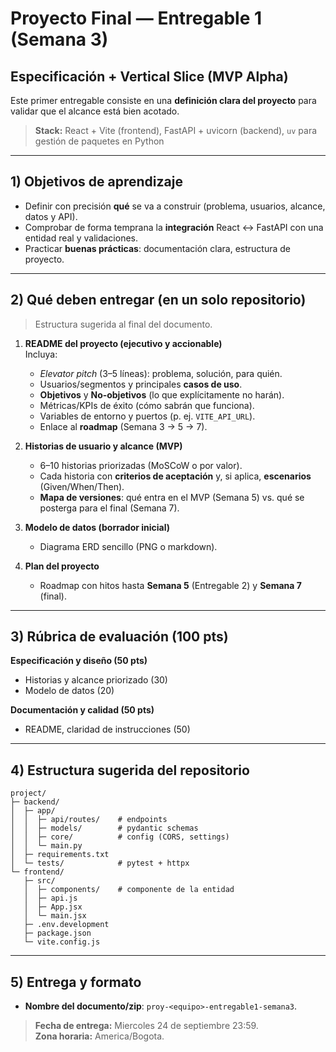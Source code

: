 # Proyecto Final — Entregable 1 (Semana 3)
## Especificación + Vertical Slice (MVP Alpha)

Este primer entregable consiste en una **definición clara del proyecto** para validar que el alcance está bien acotado.

> **Stack:** React + Vite (frontend), FastAPI + uvicorn (backend), `uv` para gestión de paquetes en Python

---

## 1) Objetivos de aprendizaje
- Definir con precisión **qué** se va a construir (problema, usuarios, alcance, datos y API).
- Comprobar de forma temprana la **integración** React ↔ FastAPI con una entidad real y validaciones.
- Practicar **buenas prácticas**: documentación clara, estructura de proyecto.

---

## 2) Qué deben entregar (en un solo repositorio)
> Estructura sugerida al final del documento.

1. **README del proyecto (ejecutivo y accionable)**  
   Incluya:
   - *Elevator pitch* (3–5 líneas): problema, solución, para quién.
   - Usuarios/segmentos y principales **casos de uso**.
   - **Objetivos** y **No‑objetivos** (lo que explícitamente no harán).
   - Métricas/KPIs de éxito (cómo sabrán que funciona).
   - Variables de entorno y puertos (p. ej. `VITE_API_URL`).
   - Enlace al **roadmap** (Semana 3 → 5 → 7).

2. **Historias de usuario y alcance (MVP)**  
   - 6–10 historias priorizadas (MoSCoW o por valor).  
   - Cada historia con **criterios de aceptación** y, si aplica, **escenarios** (Given/When/Then).  
   - **Mapa de versiones**: qué entra en el MVP (Semana 5) vs. qué se posterga para el final (Semana 7).

3. **Modelo de datos (borrador inicial)**  
   - Diagrama ERD sencillo (PNG o markdown).

4. **Plan del proyecto**  
   - Roadmap con hitos hasta **Semana 5** (Entregable 2) y **Semana 7** (final).  
 
---

## 3) Rúbrica de evaluación (100 pts)
**Especificación y diseño (50 pts)**  
- Historias y alcance priorizado (30)  
- Modelo de datos (20)  

**Documentación y calidad (50 pts)**  
- README, claridad de instrucciones (50)  

---

## 4) Estructura sugerida del repositorio
```
project/
├─ backend/
│  ├─ app/
│  │  ├─ api/routes/    # endpoints
│  │  ├─ models/        # pydantic schemas
│  │  ├─ core/          # config (CORS, settings)
│  │  └─ main.py
│  ├─ requirements.txt
│  └─ tests/            # pytest + httpx
└─ frontend/
   ├─ src/
   │  ├─ components/    # componente de la entidad
   │  ├─ api.js
   │  ├─ App.jsx
   │  └─ main.jsx
   ├─ .env.development
   ├─ package.json
   └─ vite.config.js
```

---
## 5) Entrega y formato
- **Nombre del documento/zip**: `proy-<equipo>-entregable1-semana3`.

> **Fecha de entrega:** Miercoles 24 de septiembre 23:59.  
> **Zona horaria:** America/Bogota.
